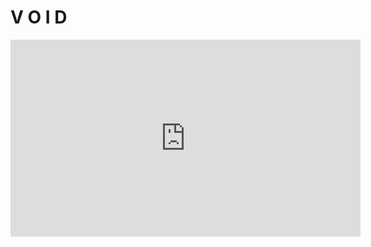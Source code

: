 
# V O I D
<iframe src="https://ShineShineDev.github.io/ShineShineDev/profile.html" width="560" height="315" frameborder="0" allowfullscreen></iframe>
 

